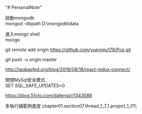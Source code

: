 "# PersonalNote" 

啟動mongodb  
mongod -dbpath D:\mongodb\data

進入mongo shell  
mongo

git remote add origin https://github.com/yueyiqiu178/Pos.git

git push -u origin master


http://taobaofed.org/blog/2016/08/18/react-redux-connect/

關閉MySql安全模式  
SET SQL_SAFE_UPDATES=0

https://blog.51cto.com/dafengzi/1343088


多執行續範例進度
chapter01.section07.thread_1_7_1.project_1_t11;
